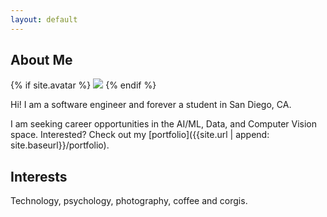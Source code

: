 ```yaml
---
layout: default
---
```


## About Me

{% if site.avatar %}
<img class="profile-picture" src="{{ '/avatar.png' | prepend: site.avatar_images }}">
{% endif %}

Hi! I am a software engineer and forever a student in San Diego, CA. 

I am seeking career opportunities in the AI/ML, Data, and Computer Vision space. Interested? Check out my [portfolio]({{site.url | append: site.baseurl}}/portfolio).

## Interests
Technology, psychology, photography, coffee and corgis.



